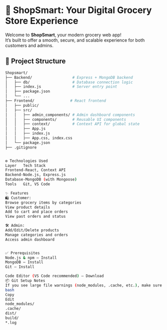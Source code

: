 # 🛒 ShopSmart: Your Digital Grocery Store Experience  

Welcome to **ShopSmart**, your modern grocery web app!  
It’s built to offer a smooth, secure, and scalable experience for both customers and admins.

## 📂 Project Structure

```bash
Shopsmart/
├── Backend/                  # Express + MongoDB backend
│   ├── db/                   # Database connection logic
│   ├── index.js              # Server entry point
│   ├── package.json
│   └── ...
├── Frontend/                # React frontend
│   ├── public/
│   ├── src/
│   │   ├── admin_components/ # Admin dashboard components
│   │   ├── components/       # Reusable UI components
│   │   ├── context/          # Context API for global state
│   │   ├── App.js
│   │   ├── index.js
│   │   ├── App.css, index.css
│   └── package.json
├── .gitignore


⚙️ Technologies Used
Layer	Tech Stack
Frontend-React, Context API
Backend-Node.js, Express.js
Database-MongoDB (with Mongoose)
Tools	Git, VS Code

✨ Features
🛍️ Customer:
Browse grocery items by categories
View product details
Add to cart and place orders
View past orders and status

🛠️ Admin:
Add/Edit/Delete products
Manage categories and orders
Access admin dashboard


✅ Prerequisites
Node.js & npm — Install
MongoDB — Install
Git — Install

Code Editor (VS Code recommended) — Download
📦 Git Setup Notes
If you see large file warnings (node_modules, .cache, etc.), make sure your .gitignore looks like this:
bash
Copy
Edit
node_modules/
.cache/
dist/
build/
*.log
